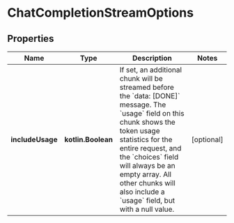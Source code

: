 
# ChatCompletionStreamOptions

## Properties
| Name | Type | Description | Notes |
| ------------ | ------------- | ------------- | ------------- |
| **includeUsage** | **kotlin.Boolean** | If set, an additional chunk will be streamed before the &#x60;data: [DONE]&#x60; message. The &#x60;usage&#x60; field on this chunk shows the token usage statistics for the entire request, and the &#x60;choices&#x60; field will always be an empty array. All other chunks will also include a &#x60;usage&#x60; field, but with a null value.  |  [optional] |



